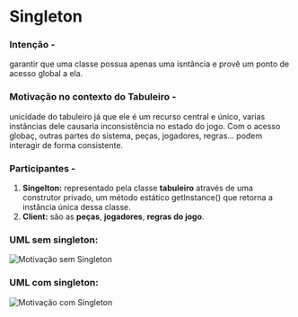 # Singleton

### Intenção -
garantir que uma classe possua apenas uma isntância e provê um ponto de acesso global a ela.

### Motivação no contexto do Tabuleiro -
unicidade do tabuleiro já que ele é um recurso central e único, varias instâncias dele causaria inconsistência no estado do jogo. Com o acesso globaç, outras partes do sistema, peças, jogadores, regras... podem interagir de forma consistente. 

### Participantes -
1.  **Singelton:**
    representado pela classe **tabuleiro** através de uma construtor privado, um método estático getInstance() que retorna a instância única dessa classe.
2. **Client:**
   são as **peças**, **jogadores**, **regras do jogo**.

### UML sem singleton:
<img alt="Motivação sem Singleton" src="C:\Users\Administrador\Documents\GitHub\framework-equipe5\src\main\java\br\com\motivacao_sem_singleton.png">

### UML com singleton:
<img alt="Motivação com Singleton" src="C:\Users\Administrador\Documents\GitHub\framework-equipe5\src\main\java\br\com\frameworkPpr\xadrez\board\tabuleiro\singletonEProxySecurity\motivacao_com_singleton.png">






